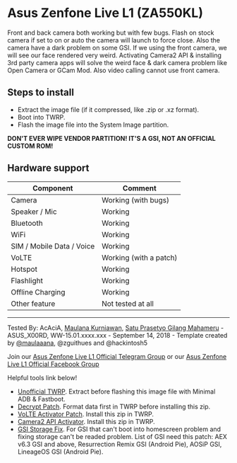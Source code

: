  # Asus Zenfone Live L1 (ZA550KL)

Front and back camera both working but with few bugs. Flash on stock camera if set to on or auto the camera will launch to force close. Also the camera have a dark problem on some GSI. If we using the front camera, we will see our face rendered very weird. Activating Camera2 API & installing 3rd party camera apps will solve the weird face & dark camera problem like Open Camera or GCam Mod. Also video calling cannot use front camera.

## Steps to install

* Extract the image file (if it compressed, like .zip or .xz format).
* Boot into TWRP.
* Flash the image file into the System Image partition.

**DON'T EVER WIPE VENDOR PARTITION! IT'S A GSI, NOT AN OFFICIAL CUSTOM ROM!**

## Hardware support

| Component                 |      Comment                                              |
|---------------------------|-----------------------------------------------------------|
| Camera                    | Working (with bugs)                                                    |
| Speaker / Mic             | Working                                                    |
| Bluetooth                 | Working                                                    |
| WiFi                      | Working                                                    |
| SIM / Mobile Data / Voice | Working                                                    |
| VoLTE                     | Working (with a patch)                                                    |
| Hotspot                   | Working                                                    |
| Flashlight                | Working                                                    |
| Offline Charging          | Working                                                    |
| Other feature             | Not tested at all                                                    |
---

Tested By: AcAciA, [Maulana Kurniawan](https://t.me/maulaaana), [Satu Prasetyo Gilang Mahameru](https://t.me/m4h4m3ru) - ASUS_X00RD, WW-15.01.xxxx.xxx - September 14, 2018 - Template created by [@maulaaana](https://github.com/maulaaana), @zguithues and @hackintosh5

Join our [Asus Zenfone Live L1 Official Telegram Group](https://t.me/ZenfoneLiveL1) or our [Asus Zenfone Live L1 Official Facebook Group](https://www.facebook.com/groups/1179335585483994/)

Helpful tools link below!
* [Unofficial TWRP](https://drive.google.com/file/d/1xoSJfIA_E8q4_ALA3klovVGrjUZCm_UU/view?usp=drivesdk). Extract before flashing this image file with Minimal ADB & Fastboot.
* [Decrypt Patch](https://drive.google.com/file/d/1sYyVHio1WZeyL68dawvQ9lqTqyqrXVMg/view?usp=drivesdk). Format data first in TWRP before installing this zip.
* [VoLTE Activator Patch](https://drive.google.com/file/d/19Kxs2SYVkkTVfMaTECFDsUmHa6a9RtB_/view?usp=drivesdk). Install this zip in TWRP.
* [Camera2 API Activator](https://drive.google.com/file/d/1-0yDk65Zt5DNf61mWzwEzQOuplWh2fwo/view?usp=drivesdk). Install this zip in TWRP.
* [GSI Storage Fix](https://drive.google.com/file/d/1-FqD98pl9DVXeve7uvlSdFagwTYnrItc/view?usp=drivesdk). For GSI that can't boot into homescreen problem and fixing storage can't be readed problem. List of GSI need this patch: AEX v6.3 GSI and above, Resurrection Remix GSI (Android Pie), AOSiP GSI, LineageOS GSI (Android Pie).